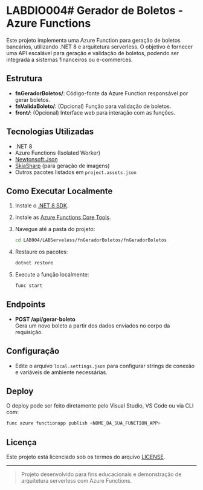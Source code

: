# LABDIO004# Gerador de Boletos - Azure Functions

Este projeto implementa uma Azure Function para geração de boletos bancários, utilizando .NET 8 e arquitetura serverless. O objetivo é fornecer uma API escalável para geração e validação de boletos, podendo ser integrada a sistemas financeiros ou e-commerces.

## Estrutura

- **fnGeradorBoletos/**: Código-fonte da Azure Function responsável por gerar boletos.
- **fnValidaBoleto/**: (Opcional) Função para validação de boletos.
- **front/**: (Opcional) Interface web para interação com as funções.

## Tecnologias Utilizadas

- .NET 8
- Azure Functions (Isolated Worker)
- [Newtonsoft.Json](https://www.newtonsoft.com/json)
- [SkiaSharp](https://github.com/mono/SkiaSharp) (para geração de imagens)
- Outros pacotes listados em `project.assets.json`

## Como Executar Localmente

1. Instale o [.NET 8 SDK](https://dotnet.microsoft.com/download).
2. Instale as [Azure Functions Core Tools](https://docs.microsoft.com/azure/azure-functions/functions-run-local).
3. Navegue até a pasta do projeto:

   ```sh
   cd LAB004/LABServeless/fnGeradorBoletos/fnGeradorBoletos
   ```

4. Restaure os pacotes:

   ```sh
   dotnet restore
   ```

5. Execute a função localmente:

   ```sh
   func start
   ```

## Endpoints

- **POST /api/gerar-boleto**  
  Gera um novo boleto a partir dos dados enviados no corpo da requisição.

## Configuração

- Edite o arquivo `local.settings.json` para configurar strings de conexão e variáveis de ambiente necessárias.

## Deploy

O deploy pode ser feito diretamente pelo Visual Studio, VS Code ou via CLI com:

```sh
func azure functionapp publish <NOME_DA_SUA_FUNCTION_APP>
```

## Licença

Este projeto está licenciado sob os termos do arquivo [LICENSE](LICENSE).

---

> Projeto desenvolvido para fins educacionais e demonstração de arquitetura serverless com Azure Functions.